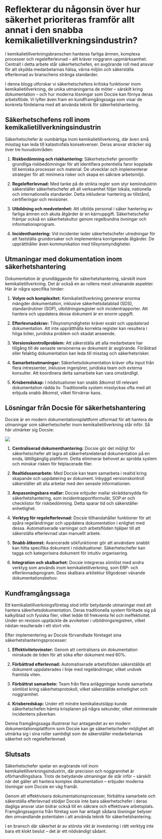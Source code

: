 # Reflekterar du någonsin över hur säkerhet prioriteras framför allt annat i den snabba kemikalietillverkningsindustrin?

I kemikalietillverkningsbranschen hanteras farliga ämnen, komplexa processer och regelefterlevnad – allt kräver noggrann uppmärksamhet. Centralt i detta arbete står säkerhetschefen, en avgörande roll med ansvar för att skydda medarbetarnas hälsa, värna miljön och säkerställa efterlevnad av branschens stränga standarder.

I denna blogg utforskar vi säkerhetschefens kritiska funktioner inom kemikalietillverkning, de unika utmaningarna de möter – särskilt kring dokumentation – och hur moderna lösningar som Docsie kan förnya deras arbetsflöde. Vi lyfter även fram en kundframgångssaga som visar de konkreta fördelarna med att använda teknik för säkerhetshantering.

## Säkerhetschefens roll inom kemikalietillverkningsindustrin

Säkerhetschefer är oumbärliga inom kemikalietillverkning, där även små misstag kan leda till katastrofala konsekvenser. Deras ansvar sträcker sig över tre huvudområden:

1. **Riskbedömning och riskhantering:** Säkerhetschefer genomför grundliga riskbedömningar för att identifiera potentiella faror kopplade till kemiska processer och material. De utvecklar och implementerar strategier för att minimera risker och skapa en säkrare arbetsmiljö.

2. **Regelefterlevnad:** Med tanke på de strikta regler som styr kemiindustrin säkerställer säkerhetschefer att all verksamhet följer lokala, nationella och internationella standarder. Detta inkluderar hantering av tillstånd, certifieringar och revisioner.

3. **Utbildning och medvetenhet:** Att utbilda personal i säker hantering av farliga ämnen och akuta åtgärder är en kärnuppgift. Säkerhetschefer främjar också en säkerhetskultur genom regelbundna övningar och informationsprogram.

4. **Incidenthantering:** Vid incidenter leder säkerhetschefer utredningar för att fastställa grundorsaker och implementera korrigerande åtgärder. De upprätthåller även kommunikation med tillsynsmyndigheter.

## Utmaningar med dokumentation inom säkerhetshantering

Dokumentation är grundläggande för säkerhetshantering, särskilt inom kemikalietillverkning. Det är också en av rollens mest utmanande aspekter. Här är några specifika hinder:

1. **Volym och komplexitet:** Kemikalietillverkning genererar enorma mängder dokumentation, inklusive säkerhetsdatablad (SDS), standardrutiner (SOP), utbildningsregister och incidentrapporter. Att hantera och uppdatera dessa dokument är en enorm uppgift.

2. **Efterlevnadskrav:** Tillsynsmyndigheter kräver exakt och uppdaterad dokumentation. Att inte upprätthålla korrekta register kan resultera i höga böter, juridiska problem och skadat anseende.

3. **Versionskontrollproblem:** Att säkerställa att alla medarbetare har tillgång till de senaste versionerna av dokument är avgörande. Föråldrad eller felaktig dokumentation kan leda till misstag och säkerhetsrisker.

4. **Samarbetsutmaningar:** Säkerhetsdokumentation kräver ofta input från flera intressenter, inklusive ingenjörer, juridiska team och externa konsulter. Att koordinera detta samarbete kan vara omständligt.

5. **Krisberedskap:** I nödsituationer kan snabb åtkomst till relevant dokumentation rädda liv. Traditionella system misslyckas ofta med att erbjuda snabb åtkomst, vilket förvärrar kaos.

## Lösningar från Docsie för säkerhetshantering

Docsie är en modern dokumentationsplattform utformad för att hantera de utmaningar som säkerhetschefer inom kemikalietillverkning står inför. Så här utmärker sig Docsie:

![](https://cdn.docsie.io/workspace_PxAvC1Uenuc7ad6H3/doc_wn84Jkoc6hIMTO2eE/file_XE9A0ZiXYWRebMpME/image_4d67d10a-bea3-f4ec-c7ae-35d74bce7fff.jpg)

1. **Centraliserad dokumenthantering:** Docsie gör det möjligt för säkerhetschefer att lagra all säkerhetsrelaterad dokumentation på en enda, lättillgänglig plattform. Detta eliminerar behovet av spridda system och minskar risken för felplacerade filer.

2. **Realtidssamarbete:** Med Docsie kan team samarbeta i realtid kring skapande och uppdatering av dokument. Inbyggd versionskontroll säkerställer att alla arbetar med den senaste informationen.

3. **Anpassningsbara mallar:** Docsie erbjuder mallar skräddarsydda för säkerhetshantering, som incidentrapportformulär, SOP:er och checklistor för riskbedömning. Detta sparar tid och säkerställer enhetlighet.

4. **Verktyg för regelefterlevnad:** Docsie tillhandahåller funktioner för att spåra regeländringar och uppdatera dokumentation i enlighet med dessa. Automatiserade varningar och arbetsflöden hjälper till att säkerställa efterlevnad utan manuellt arbete.

5. **Snabb åtkomst:** Avancerade sökfunktioner gör att användare snabbt kan hitta specifika dokument i nödsituationer. Säkerhetschefer kan tagga och kategorisera dokument för intuitiv organisering.

6. **Integration och skalbarhet:** Docsie integreras sömlöst med andra verktyg som används inom kemikalietillverkning, som ERP- och efterlevnadsprogram. Dess skalbara arkitektur tillgodoser växande dokumentationsbehov.

## Kundframgångssaga

Ett kemikalietillverkningsföretag stod inför betydande utmaningar med att hantera säkerhetsdokumentation. Deras traditionella system förlitade sig på kalkylblad och fysiska filer, vilket ledde till frekventa fel och ineffektivitet. Under en revision upptäckte de avvikelser i utbildningsregistren, vilket nästan resulterade i ett stort vite.

Efter implementering av Docsie förvandlade företaget sina säkerhetshanteringsprocesser:

1. **Effektivitetsvinster:** Genom att centralisera sin dokumentation minskade de tiden för att söka efter dokument med 60%.

2. **Förbättrad efterlevnad:** Automatiserade arbetsflöden säkerställde att dokument uppdaterades i linje med regeländringar, vilket undvek framtida viten.

3. **Förbättrat samarbete:** Team från flera anläggningar kunde samarbeta sömlöst kring säkerhetsprotokoll, vilket säkerställde enhetlighet och noggrannhet.

4. **Krisberedskap:** Under ett mindre kemikalieutsläpp kunde säkerhetschefen hämta krisplanen på några sekunder, vilket minimerade incidentens påverkan.

Denna framgångssaga illustrerar hur antagandet av en modern dokumentationsplattform som Docsie kan ge säkerhetschefer möjlighet att utmärka sig i sina roller samtidigt som de säkerställer medarbetarnas säkerhet och regelefterlevnad.

## Slutsats

Säkerhetschefer spelar en avgörande roll inom kemikalietillverkningsindustrin, där precision och noggrannhet är oförhandlingsbara. Trots de betydande utmaningar de står inför – särskilt när det gäller att hantera komplex dokumentation – erbjuder moderna lösningar som Docsie en väg framåt.

Genom att effektivisera dokumentationsprocesser, förbättra samarbete och säkerställa efterlevnad stödjer Docsie inte bara säkerhetschefer i deras dagliga ansvar utan bidrar också till en säkrare och effektivare arbetsplats. Framgångssagorna från företag som har antagit sådana lösningar belyser den omvandlande potentialen i att använda teknik för säkerhetshantering.

I en bransch där säkerhet är av största vikt är investering i rätt verktyg inte bara ett klokt beslut – det är ett nödvändigt sådant.